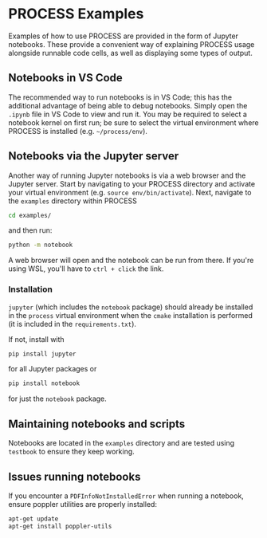 # PROCESS Examples

Examples of how to use PROCESS are provided in the form of Jupyter notebooks. These provide a 
convenient way of explaining PROCESS usage alongside runnable code cells, as well as displaying 
some types of output.

<h2>Notebooks in VS Code</h2>

The recommended way to run notebooks is in VS Code; this has the additional advantage of being able to debug notebooks. Simply open the `.ipynb` file in VS Code to view and run it. You may be required to select a notebook kernel on first run; be sure to select the virtual environment where PROCESS is installed (e.g. `~/process/env`).

<h2>Notebooks via the Jupyter server</h2>

Another way of running Jupyter notebooks is via a web browser and the Jupyter server. Start by navigating to your PROCESS directory and activate your virtual environment (e.g. `source env/bin/activate`). Next, navigate to the `examples` directory within PROCESS

```bash
cd examples/
```

and then run:

```bash
python -m notebook
```

A web browser will open and the notebook can be run from there. If you're using WSL, you'll have to `ctrl + click` the link.


<h3>Installation</h3>

`jupyter` (which includes the `notebook` package) should already be installed in the `process` 
virtual environment when the `cmake` installation is performed (it is included in the 
`requirements.txt`). 

If not, install with 

```bash
pip install jupyter
``` 

for all Jupyter packages or 

```bash
pip install notebook
``` 

for just the `notebook` package.


<h2>Maintaining notebooks and scripts</h2>

Notebooks are located in the `examples` directory and are tested using `testbook` to ensure they keep working.


<h2>Issues running notebooks</h2>

If you encounter a `PDFInfoNotInstalledError` when running a notebook, ensure poppler utilities are properly installed:

```bash
apt-get update
apt-get install poppler-utils
```